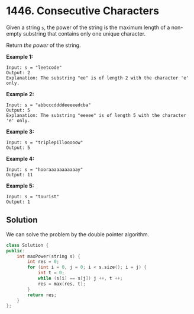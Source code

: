 # 1446. Consecutive Characters

Given a string `s`, the power of the string is the maximum length of a non-empty substring that contains only one unique character.

Return *the power* of the string.

**Example 1:**

```
Input: s = "leetcode"
Output: 2
Explanation: The substring "ee" is of length 2 with the character 'e' only.
```

**Example 2:**

```
Input: s = "abbcccddddeeeeedcba"
Output: 5
Explanation: The substring "eeeee" is of length 5 with the character 'e' only.
```

**Example 3:**

```
Input: s = "triplepillooooow"
Output: 5
```

**Example 4:**

```
Input: s = "hooraaaaaaaaaaay"
Output: 11
```

**Example 5:**

```
Input: s = "tourist"
Output: 1
```

## Solution

We can solve the problem by the double pointer algorithm.

```C++
class Solution {
public:
    int maxPower(string s) {
        int res = 0;
        for (int i = 0, j = 0; i < s.size(); i = j) {
            int t = 0;
            while (s[i] == s[j]) j ++, t ++;
            res = max(res, t);
        }
        return res;
    }
};
```

​     